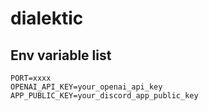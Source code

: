 # dialektic

## Env variable list
```
PORT=xxxx
OPENAI_API_KEY=your_openai_api_key
APP_PUBLIC_KEY=your_discord_app_public_key
```